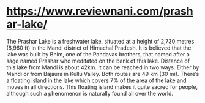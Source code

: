 # https://www.reviewnani.com/prashar-lake/
The Prashar Lake is a freshwater lake, situated at a height of 2,730 metres (8,960 ft) in the Mandi district of Himachal Pradesh. It is believed that the lake was built by Bhim, one of the Pandavas brothers, that named after a sage named Prashar who meditated on the bank of this lake. Distance of this lake from Mandi is about 42km.
It can be reached in two ways. Either by Mandi or from Bajaura in Kullu Valley. Both routes are 49 km (30 mi). There’s a floating island in the lake which covers 7% of the area of the lake and moves in all directions. This floating island makes it quite sacred for people, although such a phenomenon is naturally found all over the world. 

